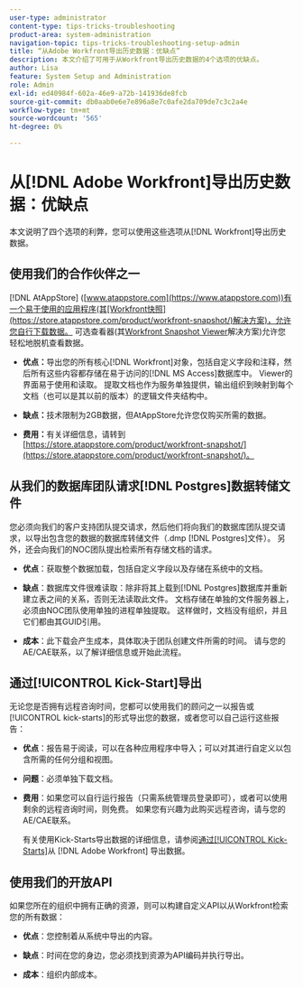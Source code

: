 ```yaml
---
user-type: administrator
content-type: tips-tricks-troubleshooting
product-area: system-administration
navigation-topic: tips-tricks-troubleshooting-setup-admin
title: “从Adobe Workfront导出历史数据：优缺点”
description: 本文介绍了可用于从Workfront导出历史数据的4个选项的优缺点。
author: Lisa
feature: System Setup and Administration
role: Admin
exl-id: ed40984f-602a-46e9-a72b-141936de8fcb
source-git-commit: db0aab0e6e7e896a8e7c0afe2da709de7c3c2a4e
workflow-type: tm+mt
source-wordcount: '565'
ht-degree: 0%

---
```


# 从[!DNL Adobe Workfront]导出历史数据：优缺点

本文说明了四个选项的利弊，您可以使用这些选项从[!DNL Workfront]导出历史数据。

## 使用我们的合作伙伴之一

[!DNL AtAppStore] ([www.atappstore.com](https://www.atappstore.com))有一个易于使用的应用程序(其[Workfront快照](https://store.atappstore.com/product/workfront-snapshot/)解决方案)，允许您自行下载数据。 可选查看器(其[Workfront Snapshot Viewer](https://store.atappstore.com/product/workfront-snapshot-viewer/)解决方案)允许您轻松地脱机查看数据。

* **优点：**&#x200B;导出您的所有核心[!DNL Workfront]对象，包括自定义字段和注释，然后所有这些内容都存储在易于访问的[!DNL MS Access]数据库中。 Viewer的界面易于使用和读取。 提取文档也作为服务单独提供，输出组织到映射到每个文档（也可以是其以前的版本）的逻辑文件夹结构中。

* **缺点：**&#x200B;技术限制为2GB数据，但AtAppStore允许您仅购买所需的数据。

* **费用：**&#x200B;有关详细信息，请转到[https://store.atappstore.com/product/workfront-snapshot/](https://store.atappstore.com/product/workfront-snapshot/)。

## 从我们的数据库团队请求[!DNL Postgres]数据转储文件

您必须向我们的客户支持团队提交请求，然后他们将向我们的数据库团队提交请求，以导出包含您的数据的数据库转储文件（.dmp [!DNL Postgres]文件）。 另外，还会向我们的NOC团队提出检索所有存储文档的请求。

* **优点**：获取整个数据加载，包括自定义字段以及存储在系统中的文档。

* **缺点**：数据库文件很难读取：除非将其上载到[!DNL Postgres]数据库并重新建立表之间的关系，否则无法读取此文件。 文档存储在单独的文件服务器上，必须由NOC团队使用单独的进程单独提取。 这样做时，文档没有组织，并且它们都由其GUID引用。

* **成本**：此下载会产生成本，具体取决于团队创建文件所需的时间。 请与您的AE/CAE联系，以了解详细信息或开始此流程。

## 通过[!UICONTROL Kick-Start]导出

无论您是否拥有远程咨询时间，您都可以使用我们的顾问之一以报告或[!UICONTROL kick-starts]的形式导出您的数据，或者您可以自己运行这些报告：

* **优点**：报告易于阅读，可以在各种应用程序中导入；可以对其进行自定义以包含所需的任何分组和视图。

* **问题**：必须单独下载文档。

* **费用**：如果您可以自行运行报告（只需系统管理员登录即可），或者可以使用剩余的远程咨询时间，则免费。 如果您有兴趣为此购买远程咨询，请与您的AE/CAE联系。

  有关使用Kick-Starts导出数据的详细信息，请参阅[通过[!UICONTROL Kick-Starts]](../../administration-and-setup/manage-workfront/using-kick-starts/export-data-from-wf-via-kick-starts.md)从 [!DNL Adobe Workfront] 导出数据。

## 使用我们的开放API

如果您所在的组织中拥有正确的资源，则可以构建自定义API以从Workfront检索您的所有数据：

* **优点**：您控制着从系统中导出的内容。

* **缺点**：时间在您的身边，您必须找到资源为API编码并执行导出。

* **成本**：组织内部成本。
